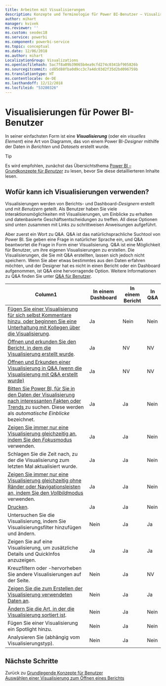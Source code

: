 ```yaml
---
title: Arbeiten mit Visualisierungen
description: Konzepte und Terminologie für Power BI-Benutzer – Visualisierungen, visuelle Elemente. Was ist eine Power BI-Visualisierung bzw. ein visuelles Element.
author: mihart
manager: kvivek
ms.reviewer: ''
ms.custom: seodec18
ms.service: powerbi
ms.component: powerbi-service
ms.topic: conceptual
ms.date: 12/06/2018
ms.author: mihart
LocalizationGroup: Visualizations
ms.openlocfilehash: 5ac7f8a09b39065b4ea9cfd274c0341bf905826b
ms.sourcegitcommit: cd85d88fba0d9cc3c7a4dc03d2f35d2bd096759b
ms.translationtype: HT
ms.contentlocale: de-DE
ms.lasthandoff: 12/12/2018
ms.locfileid: "53280326"
---
```

# <a name="visualizations-for-power-bi-consumers"></a>Visualisierungen für Power BI-**Benutzer**

In seiner einfachsten Form ist eine ***Visualisierung*** (oder ein *visuelles Element*) eine Art von Diagramm, das von einem Power BI-*Designer* mithilfe der Daten in *Berichten* und *Datasets* erstellt wurde. 

> [!TIP]
> Es wird empfohlen, zunächst das Übersichtsthema [Power BI – Grundkonzepte für *Benutzer*](end-user-basic-concepts.md) zu lesen, bevor Sie diese detaillierteren Inhalte lesen.

## <a name="what-can-i-do-with-visualizations"></a>Wofür kann ich Visualisierungen verwenden?

Visualisierungen werden von Berichts- und Dashboard-*Designern* erstellt und mit *Benutzern* geteilt. Als Benutzer haben Sie viele Interaktionsmöglichkeiten mit Visualisierungen, um Einblicke zu erhalten und datenbasierte Geschäftsentscheidungen zu treffen. All diese Optionen sind unten zusammen mit Links zu schrittweisen Anweisungen aufgeführt.

Aber zuerst ein Wort zu Q&A. Q&A ist das natürlichsprachliche Suchtool von Power BI. Sie geben eine Frage in natürlicher Sprache ein, und Q&A beantwortet die Frage in Form einer Visualisierung. Q&A ist eine Möglichkeit für Benutzer, um ihre eigenen Visualisierungen zu erstellen. Die Visualisierungen, die Sie mit Q&A erstellten, lassen sich jedoch nicht speichern. Wenn Sie aber etwas bestimmtes aus den Daten erfahren möchten, und der Designer hat es nicht in einen Bericht oder ein Dashboard aufgenommen, ist Q&A eine hervorragende Option. Weitere Informationen zu Q&A finden Sie unter [Q&A für Benutzer](end-user-q-and-a.md).



|Column1  |In einem Dashboard  |In einem Bericht  | In Q&A
|---------|---------|---------|--------|
|[Fügen Sie einer Visualisierung für sich selbst Kommentare hinzu, oder beginnen Sie eine Unterhaltung mit Kollegen über die Visualisierung](end-user-comment.md).     |  Ja       |   Nein      |  Nein  |
|[Öffnen und erkunden Sie den Bericht, in dem die Visualisierung erstellt wurde](end-user-tiles.md).     |    Ja     |   NV      |  NV |
|[Öffnen und Erkunden einer Visualisierung in Q&A (wenn die Visualisierung mit Q&A erstellt wurde)](end-user-q-and-a.md)     |   Ja      |   NV      |  NV  |
|[Bitten Sie Power BI, für Sie in den Daten der Visualisierung nach interessanten Fakten oder Trends ](end-user-insights.md) zu suchen.  Diese werden als *automatische Einblicke* bezeichnet.     |    Ja     |   Ja      | Nein   |
|[Zeigen Sie immer nur eine Visualisierung gleichzeitig an, indem Sie den *Fokus*modus](end-user-focus.md) verwenden.     | Ja        |   Ja      | Nein  |
|Schlagen Sie die Zeit nach, zu der die Visualisierung zum letzten Mal aktualisiert wurde.     |  Ja       |    Ja     | Nein  |
|[Zeigen Sie immer nur eine Visualisierung gleichzeitig ohne Ränder oder Navigationsleisten an, indem Sie den *Vollbild*modus](end-user-focus.md) verwenden.     |   Ja      |  Ja       | Nein  |
|[Drucken](end-user-print.md).     |  Ja       |   Ja      | Nein  |
|Untersuchen Sie die Visualisierung, indem Sie Visualisierungsfilter hinzufügen und ändern.     |    Nein     |   Ja      | Ja  |
|Zeigen Sie auf eine Visualisierung, um zusätzliche Details und QuickInfos anzuzeigen.     |    Ja     |   Ja      | Ja  |
|Kreuzfiltern oder -hervorheben Sie andere Visualisierungen auf der Seite.     |   Nein      |   Ja      | NV  |
|[Zeigen Sie die zum Erstellen der Visualisierung verwendeten Daten an](end-user-show-data.md).     |  Nein       |   Ja      | Ja  |
| [Ändern Sie die Art, in der die Visualisierung sortiert ist](end-user-search-sort.md). | Nein  | Ja  | Nein  |
| Fügen Sie einer Visualisierung ein Spotlight hinzu. | Nein  | Ja  |  Nein |
| Analysieren Sie (abhängig vom Visualisierungstyp). | Nein  | Ja  | Nein  |

## <a name="next-steps"></a>Nächste Schritte
Zurück zu [Grundlegende Konzepte für Benutzer](end-user-basic-concepts.md)    
[Auswählen einer Visualisierung zum Öffnen eines Berichts](end-user-report-open.md)